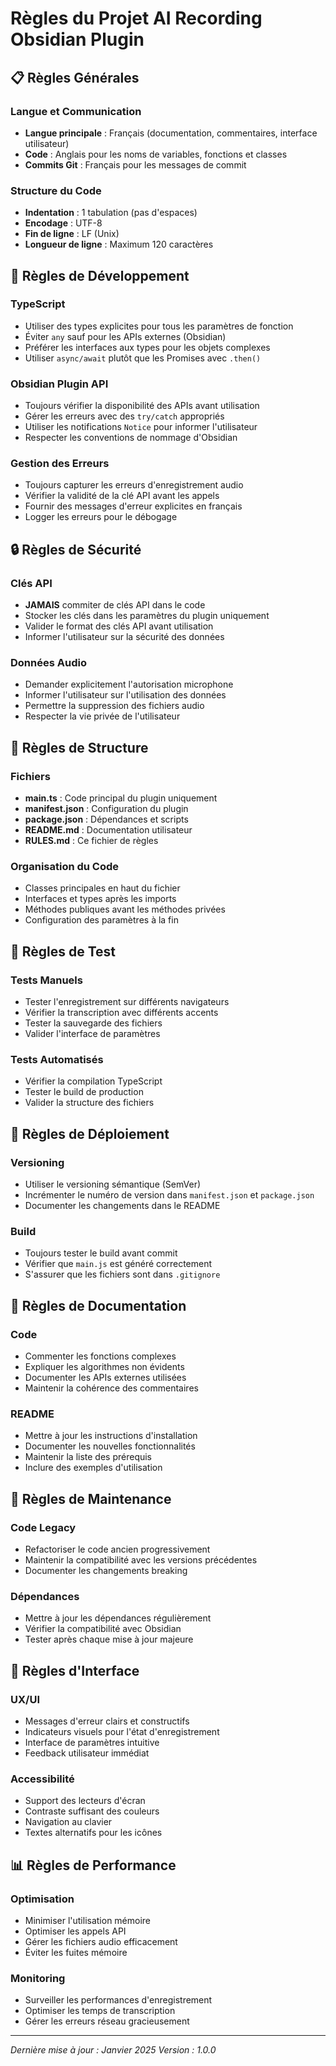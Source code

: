 # Règles du Projet AI Recording Obsidian Plugin

## 📋 Règles Générales

### Langue et Communication
- **Langue principale** : Français (documentation, commentaires, interface utilisateur)
- **Code** : Anglais pour les noms de variables, fonctions et classes
- **Commits Git** : Français pour les messages de commit

### Structure du Code
- **Indentation** : 1 tabulation (pas d'espaces)
- **Encodage** : UTF-8
- **Fin de ligne** : LF (Unix)
- **Longueur de ligne** : Maximum 120 caractères

## 🎯 Règles de Développement

### TypeScript
- Utiliser des types explicites pour tous les paramètres de fonction
- Éviter `any` sauf pour les APIs externes (Obsidian)
- Préférer les interfaces aux types pour les objets complexes
- Utiliser `async/await` plutôt que les Promises avec `.then()`

### Obsidian Plugin API
- Toujours vérifier la disponibilité des APIs avant utilisation
- Gérer les erreurs avec des `try/catch` appropriés
- Utiliser les notifications `Notice` pour informer l'utilisateur
- Respecter les conventions de nommage d'Obsidian

### Gestion des Erreurs
- Toujours capturer les erreurs d'enregistrement audio
- Vérifier la validité de la clé API avant les appels
- Fournir des messages d'erreur explicites en français
- Logger les erreurs pour le débogage

## 🔒 Règles de Sécurité

### Clés API
- **JAMAIS** commiter de clés API dans le code
- Stocker les clés dans les paramètres du plugin uniquement
- Valider le format des clés API avant utilisation
- Informer l'utilisateur sur la sécurité des données

### Données Audio
- Demander explicitement l'autorisation microphone
- Informer l'utilisateur sur l'utilisation des données
- Permettre la suppression des fichiers audio
- Respecter la vie privée de l'utilisateur

## 📁 Règles de Structure

### Fichiers
- **main.ts** : Code principal du plugin uniquement
- **manifest.json** : Configuration du plugin
- **package.json** : Dépendances et scripts
- **README.md** : Documentation utilisateur
- **RULES.md** : Ce fichier de règles

### Organisation du Code
- Classes principales en haut du fichier
- Interfaces et types après les imports
- Méthodes publiques avant les méthodes privées
- Configuration des paramètres à la fin

## 🧪 Règles de Test

### Tests Manuels
- Tester l'enregistrement sur différents navigateurs
- Vérifier la transcription avec différents accents
- Tester la sauvegarde des fichiers
- Valider l'interface de paramètres

### Tests Automatisés
- Vérifier la compilation TypeScript
- Tester le build de production
- Valider la structure des fichiers

## 🚀 Règles de Déploiement

### Versioning
- Utiliser le versioning sémantique (SemVer)
- Incrémenter le numéro de version dans `manifest.json` et `package.json`
- Documenter les changements dans le README

### Build
- Toujours tester le build avant commit
- Vérifier que `main.js` est généré correctement
- S'assurer que les fichiers sont dans `.gitignore`

## 📝 Règles de Documentation

### Code
- Commenter les fonctions complexes
- Expliquer les algorithmes non évidents
- Documenter les APIs externes utilisées
- Maintenir la cohérence des commentaires

### README
- Mettre à jour les instructions d'installation
- Documenter les nouvelles fonctionnalités
- Maintenir la liste des prérequis
- Inclure des exemples d'utilisation

## 🔄 Règles de Maintenance

### Code Legacy
- Refactoriser le code ancien progressivement
- Maintenir la compatibilité avec les versions précédentes
- Documenter les changements breaking

### Dépendances
- Mettre à jour les dépendances régulièrement
- Vérifier la compatibilité avec Obsidian
- Tester après chaque mise à jour majeure

## 🎨 Règles d'Interface

### UX/UI
- Messages d'erreur clairs et constructifs
- Indicateurs visuels pour l'état d'enregistrement
- Interface de paramètres intuitive
- Feedback utilisateur immédiat

### Accessibilité
- Support des lecteurs d'écran
- Contraste suffisant des couleurs
- Navigation au clavier
- Textes alternatifs pour les icônes

## 📊 Règles de Performance

### Optimisation
- Minimiser l'utilisation mémoire
- Optimiser les appels API
- Gérer les fichiers audio efficacement
- Éviter les fuites mémoire

### Monitoring
- Surveiller les performances d'enregistrement
- Optimiser les temps de transcription
- Gérer les erreurs réseau gracieusement

---

*Dernière mise à jour : Janvier 2025*
*Version : 1.0.0*
